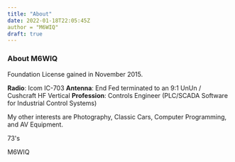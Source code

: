 ```yaml
---
title: "About"
date: 2022-01-18T22:05:45Z
author = "M6WIQ"
draft: true
---
```


### About M6WIQ ###

Foundation License gained in November 2015.

**Radio**: Icom IC-703
**Antenna**: End Fed terminated to an 9:1 UnUn / Cushcraft HF Vertical
**Profession**: Controls Engineer (PLC/SCADA Software for Industrial Control Systems)

My other interests are Photography, Classic Cars, Computer Programming, and AV Equipment.

73's

M6WIQ